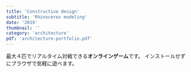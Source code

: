 ```yaml
---
title: 'Constructive design'
subtitle: 'Rhinoceres modeling'
date: '2019'
thumbnail: ''
category: 'architecture'
pdf: 'architecture-portfolio.pdf'
---
```


最大４匹でリアルタイム対戦できる**オンラインゲーム**です。
インストールせずにブラウザで気軽に遊べます。